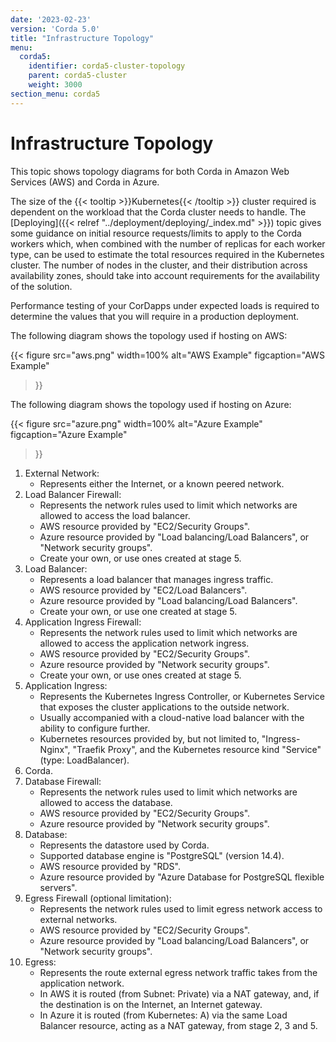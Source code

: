```yaml
---
date: '2023-02-23'
version: 'Corda 5.0'
title: "Infrastructure Topology"
menu:
  corda5:
    identifier: corda5-cluster-topology
    parent: corda5-cluster
    weight: 3000
section_menu: corda5
---
```

# Infrastructure Topology

This topic shows topology diagrams for both Corda in Amazon Web Services (AWS) and Corda in Azure.

The size of the {{< tooltip >}}Kubernetes{{< /tooltip >}} cluster required is dependent on the workload that the Corda cluster needs to handle. The [Deploying]({{< relref "../deployment/deploying/_index.md" >}}) topic gives some guidance on initial resource requests/limits to apply to the Corda workers which, when combined with the number of replicas for each worker type, can be used to estimate the total resources required in the Kubernetes cluster. The number of nodes in the cluster, and their distribution across availability zones, should take into account requirements for the availability of the solution.

Performance testing of your CorDapps under expected loads is required to determine the values that you will require in a production deployment.

The following diagram shows the topology used if hosting on AWS:

{{<
  figure
  src="aws.png"
  width=100%
  alt="AWS Example"
  figcaption="AWS Example"
>}}

The following diagram shows the topology used if hosting on Azure:

{{<
  figure
  src="azure.png"
  width=100%
  alt="Azure Example"
  figcaption="Azure Example"
>}}


1.  External Network:
    * Represents either the Internet, or a known peered network.
2.  Load Balancer Firewall:
    * Represents the network rules used to limit which networks are allowed to access the load balancer.
    * AWS resource provided by "EC2/Security Groups".
    * Azure resource provided by "Load balancing/Load Balancers", or "Network security groups".
    * Create your own, or use ones created at stage 5.
3.  Load Balancer:
    * Represents a load balancer that manages ingress traffic.
    * AWS resource provided by "EC2/Load Balancers".
    * Azure resource provided by "Load balancing/Load Balancers".
    * Create your own, or use one created at stage 5.
4.  Application Ingress Firewall:
    * Represents the network rules used to limit which networks are allowed to access the application network ingress.
    * AWS resource provided by "EC2/Security Groups".
    * Azure resource provided by "Network security groups".
    * Create your own, or use ones created at stage 5.
5.  Application Ingress:
    * Represents the Kubernetes Ingress Controller, or Kubernetes Service that exposes the cluster applications to the outside network.
    * Usually accompanied with a cloud-native load balancer with the ability to configure further.
    * Kubernetes resources provided by, but not limited to, "Ingress-Nginx", "Traefik Proxy", and the Kubernetes resource kind "Service" (type: LoadBalancer).
6.  Corda.
7.  Database Firewall:
    * Represents the network rules used to limit which networks are allowed to access the database.
    * AWS resource provided by "EC2/Security Groups".
    * Azure resource provided by "Network security groups".
8.  Database:
    * Represents the datastore used by Corda.
    * Supported database engine is "PostgreSQL" (version 14.4).
    * AWS resource provided by "RDS".
    * Azure resource provided by "Azure Database for PostgreSQL flexible servers".
9.  Egress Firewall (optional limitation):
    * Represents the network rules used to limit egress network access to external networks.
    * AWS resource provided by "EC2/Security Groups".
    * Azure resource provided by "Load balancing/Load Balancers", or "Network security groups".
10. Egress:
    * Represents the route external egress network traffic takes from the application network.
    * In AWS it is routed (from Subnet: Private) via a NAT gateway, and, if the destination is on the Internet, an Internet gateway.
    * In Azure it is routed (from Kubernetes: A) via the same Load Balancer resource, acting as a NAT gateway, from stage 2, 3 and 5.